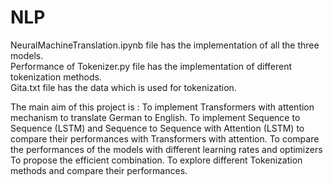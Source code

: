 # NLP


NeuralMachineTranslation.ipynb file has the implementation of all the three models.			
Performance of Tokenizer.py file has the implementation of different tokenization methods.			
Gita.txt file has the data which is used for tokenization.

The main aim of this project is :
To implement Transformers with attention mechanism to translate German to English. 
To implement Sequence to Sequence (LSTM) and Sequence to Sequence with Attention (LSTM) to compare their performances with Transformers with attention.
To compare the performances of the models with different learning rates and optimizers
To propose the efficient combination. 
To explore different Tokenization methods and compare their performances.
